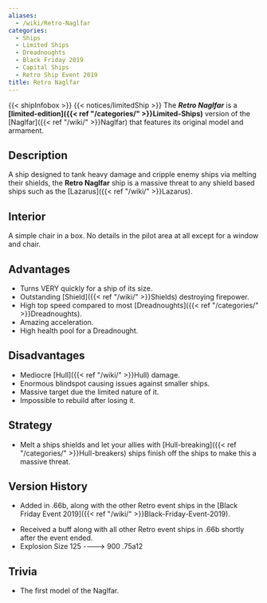 ```yaml
---
aliases:
  - /wiki/Retro-Naglfar
categories:
  - Ships
  - Limited Ships
  - Dreadnoughts
  - Black Friday 2019
  - Capital Ships
  - Retro Ship Event 2019
title: Retro Naglfar
---
```


{{< shipInfobox >}} {{< notices/limitedShip >}} The **_Retro Naglfar_** is a **[limited-edition]({{< ref "/categories/" >}}Limited-Ships)** version of the [Naglfar]({{< ref "/wiki/" >}}Naglfar) that features its original model and armament.

## Description

A ship designed to tank heavy damage and cripple enemy ships via melting their shields, the **Retro Naglfar** ship is a massive threat to any shield based ships such as the [Lazarus]({{< ref "/wiki/" >}}Lazarus).

## Interior

A simple chair in a box. No details in the pilot area at all except for a window and chair.

## Advantages

- Turns VERY quickly for a ship of its size.
- Outstanding [Shield]({{< ref "/wiki/" >}}Shields) destroying firepower.
- High top speed compared to most [Dreadnoughts]({{< ref "/categories/" >}}Dreadnoughts).
- Amazing acceleration.
- High health pool for a Dreadnought.

## Disadvantages

- Mediocre [Hull]({{< ref "/wiki/" >}}Hull) damage.
- Enormous blindspot causing issues against smaller ships.
- Massive target due the limited nature of it.
- Impossible to rebuild after losing it.

## Strategy

- Melt a ships shields and let your allies with [Hull-breaking]({{< ref "/categories/" >}}Hull-breakers) ships finish off the ships to make this a massive threat.

## Version History

- Added in .66b, along with the other Retro event ships in the [Black Friday Event 2019]({{< ref "/wiki/" >}}Black-Friday-Event-2019).

<!-- -->

- Received a buff along with all other Retro event ships in .66b shortly after the event ended.
- Explosion Size 125 ----> 900 .75a12

## Trivia

- The first model of the Naglfar.
